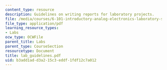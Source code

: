 ```yaml
---
content_type: resource
description: Guidelines on writing reports for laboratory projects.
file: /media/courses/6-101-introductory-analog-electronics-laboratory-spring-2007/b3add1add3a215c3eddf1fdf12c7a012_lab_guidelines.pdf
file_type: application/pdf
learning_resource_types:
- Labs
ocw_type: OCWFile
parent_title: Labs
parent_type: CourseSection
resourcetype: Document
title: lab_guidelines.pdf
uid: b3add1ad-d3a2-15c3-eddf-1fdf12c7a012
---
```

